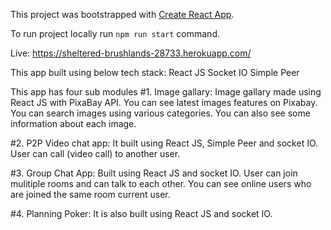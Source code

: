 This project was bootstrapped with [Create React App](https://github.com/facebook/create-react-app).

To run project locally run  `npm run start` command.

Live: https://sheltered-brushlands-28733.herokuapp.com/

This app built using below tech stack:
React JS
Socket IO
Simple Peer

This app has four sub modules
#1. Image gallary:
  Image gallary made using React JS with PixaBay API.
  You can see latest images features on Pixabay.
  You can search images using various categories.
  You can also see some information about each image.
 
#2. P2P Video chat app:
  It built using React JS, Simple Peer and socket IO.
  User can call (video call) to another user.
  
#3. Group Chat App:
  Built using React JS and socket IO.
  User can join mulitiple rooms and can talk to each other.
  You can see online users who are joined the same room current user.
  
#4. Planning Poker:
  It is also built using React JS and socket IO.

  
  

